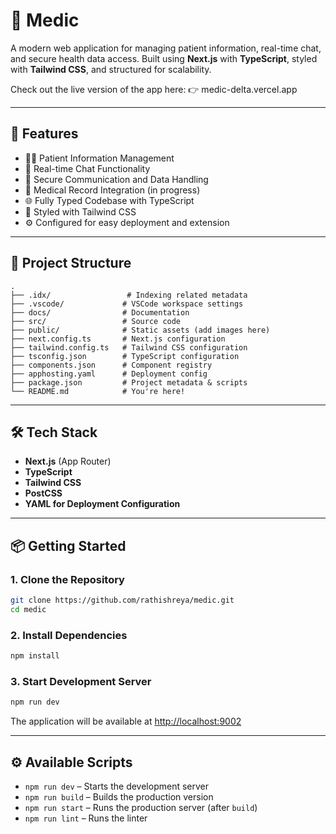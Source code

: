 # 💊 Medic

A modern web application for managing patient information, real-time chat, and secure health data access. Built using **Next.js** with **TypeScript**, styled with **Tailwind CSS**, and structured for scalability.

Check out the live version of the app here:
👉 medic-delta.vercel.app



---

## 🚀 Features

* 🧑‍⚕️ Patient Information Management
* 💬 Real-time Chat Functionality
* 🔐 Secure Communication and Data Handling
* 🏥 Medical Record Integration (in progress)
* 🌐 Fully Typed Codebase with TypeScript
* 🎨 Styled with Tailwind CSS
* ⚙️ Configured for easy deployment and extension

---

## 📁 Project Structure

```
.
├── .idx/                 # Indexing related metadata
├── .vscode/             # VSCode workspace settings
├── docs/                # Documentation
├── src/                 # Source code
├── public/              # Static assets (add images here)
├── next.config.ts       # Next.js configuration
├── tailwind.config.ts   # Tailwind CSS configuration
├── tsconfig.json        # TypeScript configuration
├── components.json      # Component registry
├── apphosting.yaml      # Deployment config
├── package.json         # Project metadata & scripts
└── README.md            # You're here!
```

---

## 🛠️ Tech Stack

* **Next.js** (App Router)
* **TypeScript**
* **Tailwind CSS**
* **PostCSS**
* **YAML for Deployment Configuration**

---

## 📦 Getting Started

### 1. Clone the Repository

```bash
git clone https://github.com/rathishreya/medic.git
cd medic
```

### 2. Install Dependencies

```bash
npm install
```

### 3. Start Development Server

```bash
npm run dev
```

The application will be available at [http://localhost:9002](http://localhost:9002)

---

## ⚙️ Available Scripts

* `npm run dev` – Starts the development server
* `npm run build` – Builds the production version
* `npm run start` – Runs the production server (after `build`)
* `npm run lint` – Runs the linter

